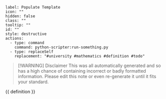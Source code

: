 ```meta-bind-button
label: Populate Template
icon: ""
hidden: false
class: ""
tooltip: ""
id: ""
style: destructive
actions:
  - type: command
    command: python-scripter:run-something.py
  - type: replaceSelf
    replacement: "#university #mathematics #definition #todo"

```

>[!WARNING] Disclaimer
>This was all automatically generated and so has a high chance of containing incorrect or badly formatted information. Please edit this note or even re-generate it until it fits your standard.

{{ definition }}